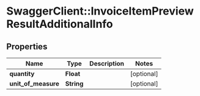 # SwaggerClient::InvoiceItemPreviewResultAdditionalInfo

## Properties
Name | Type | Description | Notes
------------ | ------------- | ------------- | -------------
**quantity** | **Float** |  | [optional] 
**unit_of_measure** | **String** |  | [optional] 


